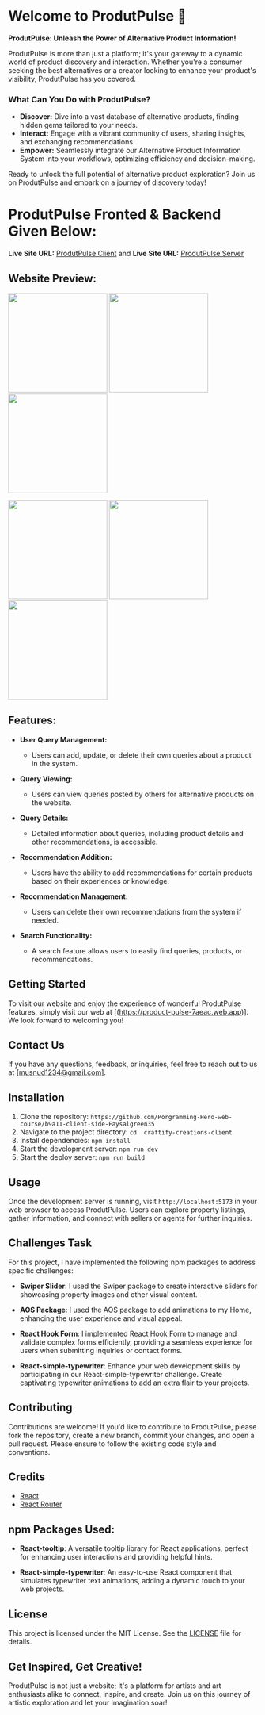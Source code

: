 # Welcome to ProdutPulse 🚀

**ProdutPulse: Unleash the Power of Alternative Product Information!**

ProdutPulse is more than just a platform; it's your gateway to a dynamic world of product discovery and interaction. Whether you're a consumer seeking the best alternatives or a creator looking to enhance your product's visibility, ProdutPulse has you covered.

### What Can You Do with ProdutPulse?

- **Discover:** Dive into a vast database of alternative products, finding hidden gems tailored to your needs.
- **Interact:** Engage with a vibrant community of users, sharing insights, and exchanging recommendations.
- **Empower:** Seamlessly integrate our Alternative Product Information System into your workflows, optimizing efficiency and decision-making.

Ready to unlock the full potential of alternative product exploration? Join us on ProdutPulse and embark on a journey of discovery today!


# ProdutPulse Fronted &  Backend Given Below:  

**Live Site URL:** [ProdutPulse Client](https://product-pulse-7aeac.web.app)
and
**Live Site URL:** [ProdutPulse Server](https://product-pulse-server-mauve.vercel.app)
 



## Website Preview:

<p float="left">
  <img src="https://i.postimg.cc/VNTysQj1/web1.jpg" width="200" height="200" />
  <img src="https://i.postimg.cc/SN4BxGzX/web2.jpg" width="200" height="200" /> 
  <img src="https://i.postimg.cc/D0rRcSRy/web3.jpg" width="200" height="200" />
</p>
<p float="left">
  <img src="https://i.postimg.cc/y60qKGW4/web4.jpg" width="200" height="200" />
  <img src="https://i.postimg.cc/XJyRpH85/web5.jpg" width="200" height="200" /> 
  <img src="https://i.postimg.cc/zvZ9WCtc/web6.jpg" width="200" height="200" />  
</p>

## Features:

- **User Query Management:**
   - Users can add, update, or delete their own queries about a product in the system.
   
- **Query Viewing:**
   - Users can view queries posted by others for alternative products on the website.
   
- **Query Details:**
   - Detailed information about queries, including product details and other recommendations, is accessible.
   
- **Recommendation Addition:**
   - Users have the ability to add recommendations for certain products based on their experiences or knowledge.
   
- **Recommendation Management:**
   - Users can delete their own recommendations from the system if needed.
   
-  **Search Functionality:**
   - A search feature allows users to easily find queries, products, or recommendations.


 
## Getting Started
To visit our website and enjoy the experience of wonderful ProdutPulse features, simply visit   our web at  [(https://product-pulse-7aeac.web.app)]. We look forward to welcoming you!

## Contact Us
If you have any questions, feedback, or inquiries, feel free to reach out to us at [musnud1234@gmail.com].


## Installation
1. Clone the repository: `https://github.com/Porgramming-Hero-web-course/b9a11-client-side-Faysalgreen35`
2. Navigate to the project directory: `cd  craftify-creations-client`
3. Install dependencies: `npm install`
4. Start the development server: `npm run dev`
5. Start the deploy server: `npm run build`

## Usage
Once the development server is running, visit `http://localhost:5173` in your web browser to access ProdutPulse. Users can explore property listings, gather information, and connect with sellers or agents for further inquiries.

## Challenges Task
For this project, I have implemented the following npm packages to address specific challenges:
- **Swiper Slider**: I used the Swiper package to create interactive sliders for showcasing property images and other visual content.
- **AOS Package**: I used the AOS package to add animations to my Home, enhancing the user experience and visual appeal.
- **React Hook Form**: I implemented React Hook Form to manage and validate complex forms efficiently, providing a seamless experience for users when submitting inquiries or contact forms.

- **React-simple-typewriter**: Enhance your web development skills by participating in our React-simple-typewriter challenge. Create captivating typewriter animations to add an extra flair to your projects.
   



## Contributing
Contributions are welcome! If you'd like to contribute to ProdutPulse, please fork the repository, create a new branch, commit your changes, and open a pull request. Please ensure to follow the existing code style and conventions.

## Credits
- [React](https://reactjs.org/)
- [React Router](https://reactrouter.com/)

 
## npm Packages Used:

- **React-tooltip**: A versatile tooltip library for React applications, perfect for enhancing user interactions and providing helpful hints.
  
- **React-simple-typewriter**: An easy-to-use React component that simulates typewriter text animations, adding a dynamic touch to your web projects.

## License
This project is licensed under the MIT License. See the [LICENSE](LICENSE) file for details.


## Get Inspired, Get Creative!

ProdutPulse is not just a website; it's a platform for artists and art enthusiasts alike to connect, inspire, and create. Join us on this journey of artistic exploration and let your imagination soar!



